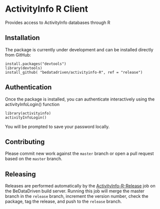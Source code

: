 
ActivityInfo R Client
=====================

Provides access to ActivityInfo databases through R 

Installation
------------

The package is currently under development and can be installed
directly from GitHub:

    install.packages("devtools")
    library(devtools)
    install_github( "bedatadriven/activityinfo-R", ref = "release")


Authentication
--------------

Once the package is installed, you can authenticate interactively
using the activityInfoLogin() function


    library(activityinfo)
    activityInfoLogin()

You will be prompted to save your password locally. 

Contributing
------------

Please commit new work against the `master` branch or open a pull
request based on the `master` branch.

Releasing
---------

Releases are performed automatically by the [ActivityInfo-R-Release](https://jenkins.bedatadriven.com/job/ActivityInfo-R-Release) job
on the BeDataDriven build server. Running this job will merge the master branch in the `release` branch, increment the version number,
check the package, tag the release, and push to the `release` branch.

